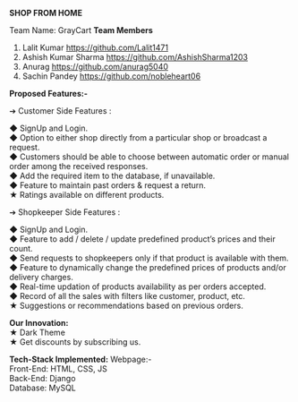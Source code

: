 **SHOP FROM HOME**

Team Name: GrayCart
**Team Members**
1. Lalit Kumar https://github.com/Lalit1471
2. Ashish Kumar Sharma https://github.com/AshishSharma1203
3. Anurag https://github.com/anurag5040
4. Sachin Pandey https://github.com/nobleheart06

**Proposed Features:-**

➔ Customer Side Features :

◆ SignUp and Login.<br>
◆ Option to either shop directly from a particular shop or broadcast a request.<br>
◆ Customers should be able to choose between automatic order or manual order
among the received responses.<br>
◆ Add the required item to the database, if unavailable.<br>
◆ Feature to maintain past orders & request a return.<br>
★ Ratings available on different products. <br>

➔ Shopkeeper Side Features :

◆ SignUp and Login.<br>
◆ Feature to add / delete / update predefined product’s prices and their count.<br>
◆ Send requests to shopkeepers only if that product is available with them.<br>
◆ Feature to dynamically change the predefined prices of products and/or
delivery charges.<br>
◆ Real-time updation of products availability as per orders accepted.<br>
◆ Record of all the sales with filters like customer, product, etc.<br>
★ Suggestions or recommendations based on previous orders.<br>

**Our Innovation:** <br>
★ Dark Theme <br>
★ Get discounts by subscribing us.<br>


**Tech-Stack Implemented:** 
Webpage:-<br>
Front-End: HTML, CSS, JS<br>
Back-End: Django<br>
Database: MySQL<br>

